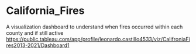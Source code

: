 # California_Fires
A visualization dashboard to understand when fires occurred within each county and if still active
https://public.tableau.com/app/profile/leonardo.castillo4533/viz/CalifroniaFires2013-2021/Dashboard1
